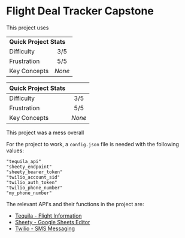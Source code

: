 # Flight Deal Tracker Capstone

This project uses 

<table>
  <tr>
    <td colspan="2"><strong>Quick Project Stats</strong></td>
  </tr>
  <tr>
    <td>Difficulty</td>
    <td align='center'>3/5</td>
  </tr>
  <tr>
    <td>Frustration</td>
    <td align='center'>5/5</td>
  </tr>
  <tr>
    <td>Key Concepts</td>
    <td><em>None</em></td>
  </tr>
</table>


| Quick Project Stats | |
| ------ | :------: |
| Difficulty | 3/5 |
| Frustration | 5/5 |
| Key Concepts | *None* |

This project was a mess overall

For the project to work, a `config.json` file is needed with the following values:

    "tequila_api"
    "sheety_endpoint"    
    "sheety_bearer_token"
    "twilio_account_sid"
    "twilio_auth_token"
    "twilio_phone_number"
    "my_phone_number" 

The relevant API's and their functions in the project are:
- [Tequila - Flight Information](https://tequila.kiwi.com)
- [Sheety - Google Sheets Editor](https://dashboard.sheety.co/)
- [Twilio - SMS Messaging](https://www.twilio.com/)